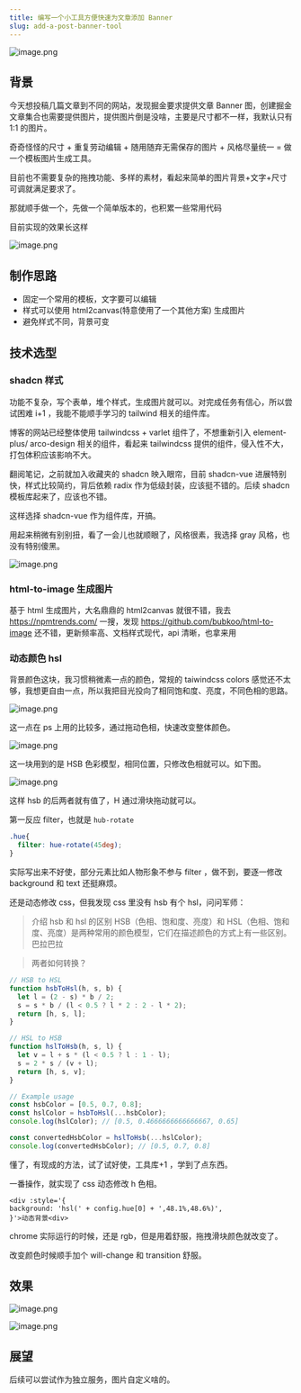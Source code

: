 ```yaml
---
title: 编写一个小工具方便快速为文章添加 Banner
slug: add-a-post-banner-tool
---
```

![image.png](https://cdn.ijust.cc/img/20231012232656.png)


## 背景

今天想投稿几篇文章到不同的网站，发现掘金要求提供文章 Banner 图，创建掘金文章集合也需要提供图片，提供图片倒是没啥，主要是尺寸都不一样，我默认只有 1:1 的图片。

奇奇怪怪的尺寸 + 重复劳动编辑 + 随用随弃无需保存的图片 + 风格尽量统一 = 做一个模板图片生成工具。

目前也不需要复杂的拖拽功能、多样的素材，看起来简单的图片背景+文字+尺寸可调就满足要求了。

那就顺手做一个，先做一个简单版本的，也积累一些常用代码

目前实现的效果长这样

![image.png](https://cdn.ijust.cc/img/20231012233231.png)

## 制作思路

- 固定一个常用的模板，文字要可以编辑
- 样式可以使用 html2canvas(特意使用了一个其他方案) 生成图片
- 避免样式不同，背景可变

## 技术选型

###  shadcn 样式

功能不复杂，写个表单，堆个样式，生成图片就可以。对完成任务有信心，所以尝试困难 i+1 ，我能不能顺手学习的 tailwind 相关的组件库。

博客的网站已经整体使用 tailwindcss + varlet 组件了，不想重新引入 element-plus/ arco-design 相关的组件，看起来 tailwindcss 提供的组件，侵入性不大，打包体积应该影响不大。

翻阅笔记，之前就加入收藏夹的 shadcn 映入眼帘，目前 shadcn-vue 进展特别快，样式比较简约，背后依赖 radix 作为低级封装，应该挺不错的。后续 shadcn 模板库起来了，应该也不错。

这样选择 shadcn-vue 作为组件库，开搞。

用起来稍微有别别扭，看了一会儿也就顺眼了，风格很素，我选择 gray 风格，也没有特别傻黑。

![image.png](https://cdn.ijust.cc/img/20231013000335.png)


### html-to-image 生成图片
基于 html 生成图片，大名鼎鼎的 html2canvas 就很不错，我去 https://npmtrends.com/ 一搜，发现 https://github.com/bubkoo/html-to-image 还不错，更新频率高、文档样式现代，api 清晰，也拿来用

### 动态颜色 hsl

背景颜色这块，我习惯稍微素一点的颜色，常规的 taiwindcss colors 感觉还不太够，我想更自由一点，所以我把目光投向了相同饱和度、亮度，不同色相的思路。

![image.png](https://cdn.ijust.cc/img/20231012234622.png)

这一点在 ps 上用的比较多，通过拖动色相，快速改变整体颜色。

![image.png](https://cdn.ijust.cc/img/20231012234705.png)

这一块用到的是 HSB 色彩模型，相同位置，只修改色相就可以。如下图。

![image.png](https://cdn.ijust.cc/img/20231012234825.png)

这样 hsb 的后两者就有值了，H 通过滑块拖动就可以。

第一反应 filter，也就是 `hub-rotate`

```css
.hue{
  filter: hue-rotate(45deg);
}
```

实际写出来不好使，部分元素比如人物形象不参与 filter ，做不到，要逐一修改 background 和 text 还挺麻烦。

还是动态修改 css，但我发现 css 里没有 hsb 有个 hsl，问问军师：

> 介绍 hsb 和 hsl 的区别
> HSB（色相、饱和度、亮度）和 HSL（色相、饱和度、亮度）是两种常用的颜色模型，它们在描述颜色的方式上有一些区别。巴拉巴拉

> 两者如何转换？

```js
// HSB to HSL
function hsbToHsl(h, s, b) {
  let l = (2 - s) * b / 2;
  s = s * b / (l < 0.5 ? l * 2 : 2 - l * 2);
  return [h, s, l];
}

// HSL to HSB
function hslToHsb(h, s, l) {
  let v = l + s * (l < 0.5 ? l : 1 - l);
  s = 2 * s / (v + l);
  return [h, s, v];
}

// Example usage
const hsbColor = [0.5, 0.7, 0.8];
const hslColor = hsbToHsl(...hsbColor);
console.log(hslColor); // [0.5, 0.4666666666666667, 0.65]

const convertedHsbColor = hslToHsb(...hslColor);
console.log(convertedHsbColor); // [0.5, 0.7, 0.8]
```

懂了，有现成的方法，试了试好使，工具库+1 ，学到了点东西。

一番操作，就实现了 css 动态修改 h 色相。

```vue
<div :style='{
background: 'hsl(' + config.hue[0] + ',48.1%,48.6%)',
}'>动态背景<div>
```

chrome 实际运行的时候，还是 rgb，但是用着舒服，拖拽滑块颜色就改变了。

改变颜色时候顺手加个 will-change 和 transition 舒服。

## 效果

![image.png](https://cdn.ijust.cc/img/20231013000901.png)

![image.png](https://cdn.ijust.cc/img/20231012232656.png)

## 展望

后续可以尝试作为独立服务，图片自定义啥的。